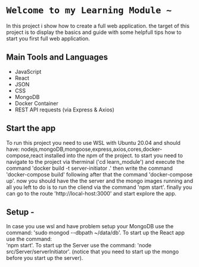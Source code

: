 # `Welcome to my Learning Module ~`
In this project i show how to create a full web application.
the target of this project is to display the basics and guide with some helpfull tips how to start you first full web application.

## Main Tools and Languages
- JavaScript
- React
- JSON
- CSS
- MongoDB
- Docker Container
- REST API requests (via Express & Axios)

## Start the app
To run this project you need to use WSL with Ubuntu 20.04 and should have: nodejs,mongoDB,mongoose,express,axios,cores,docker-compose,react installed into the npm of the project.
to start you need to navigate to the project via therminal ('cd learn_module') and execute the command 'docker build -t server-initiator .' 
then write the command 'docker-compose build' following after that the command 'docker-compose up'.
now you should have the the server and the mongo images running and all you left to do is to run the cliend via the command 'npm start'.
finally you can go to the route 'http://local-host:3000' and start explore the app.

## Setup -
In case you use wsl and have problem setup your MongoDB use the command: 
'sudo mongod --dbpath ~/data/db'.
To start up the React app use the command:  
'npm start'.
To start up the Server use the command:
'node src/Server/serverInitiator'. (notice that you need to start up the mongo before you start up the server).